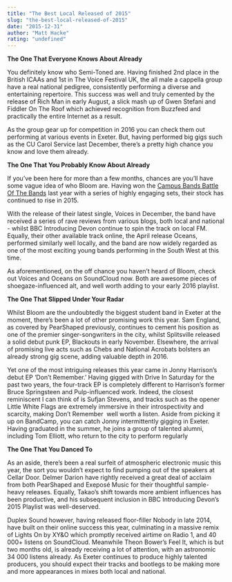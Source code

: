 ```yaml
---
title: "The Best Local Released of 2015"
slug: "the-best-local-released-of-2015"
date: "2015-12-31"
author: "Matt Hacke"
rating: "undefined"
---
```


**The One That Everyone Knows About Already**

You definitely know who Semi-Toned are. Having finished 2nd place in the British ICAAs and 1st in The Voice Festival UK, the all male a cappella group have a real national pedigree, consistently performing a diverse and entertaining repertoire. This success was well and truly cemented by the release of Rich Man in early August, a slick mash up of Gwen Stefani and Fiddler On The Roof which achieved recognition from Buzzfeed and practically the entire Internet as a result.

As the group gear up for competition in 2016 you can check them out performing at various events in Exeter. But, having performed big gigs such as the CU Carol Service last December, there’s a pretty high chance you know and love them already.

**The One That You Probably Know About Already**

If you’ve been here for more than a few months, chances are you’ll have some vague idea of who Bloom are. Having won the [Campus Bands Battle Of The Bands](http://pearshapedexeter.com/battle-of-the-bands-final/) last year with a series of highly engaging sets, their stock has continued to rise in 2015.

With the release of their latest single, Voices in December, the band have received a series of rave reviews from various blogs, both local and national - whilst BBC Introducing Devon continue to spin the track on local FM. Equally, their other available track online, the April release Oceans, performed similarly well locally, and the band are now widely regarded as one of the most exciting young bands performing in the South West at this time.

As aforementioned, on the off chance you haven’t heard of Bloom, check out Voices and Oceans on SoundCloud now. Both are awesome pieces of shoegaze-influenced alt, and well worth adding to your early 2016 playlist.

**The One That Slipped Under Your Radar**

Whilst Bloom are the undoubtedly the biggest student band in Exeter at the moment, there’s been a lot of other promising work this year. Sam England, as covered by PearShaped previously, continues to cement his position as one of the premier singer-songwriters in the city, whilst Splitsville released a solid debut punk EP, Blackouts in early November. Elsewhere, the arrival of promising live acts such as Chebs and National Acrobats bolsters an already strong gig scene, adding valuable depth in 2016.

Yet one of the most intriguing releases this year came in Jonny Harrison’s debut EP ‘Don’t Remember.’ Having gigged with Drive In Saturday for the past two years, the four-track EP is completely different to Harrison’s former Bruce Springsteen and Pulp-influenced work. Indeed, the closest reminiscent I can think of is Sufjan Stevens, and tracks such as the opener Little White Flags are extremely immersive in their introspectivity and scarcity, making Don’t Remember  well worth a listen. Aside from picking it up on BandCamp, you can catch Jonny intermittently gigging in Exeter. Having graduated in the summer, he joins a group of talented alumni, including Tom Elliott, who return to the city to perform regularly

**The One That You Danced To**

As an aside, there’s been a real surfeit of atmospheric electronic music this year, the sort you wouldn’t expect to find pumping out of the speakers at Cellar Door. Delmer Darion have rightly received a great deal of acclaim from both PearShaped and Exeposé Music for their thoughtful sample-heavy releases. Equally, Takao’s shift towards more ambient influences has been productive, and his subsequent inclusion in BBC Introducing Devon’s 2015 Playlist was well-deserved.

Duplex Sound however, having released floor-filler Nobody in late 2014, have built on their online success this year, culminating in a massive remix of Lights On by XY&O which promptly received airtime on Radio 1, and 40 000+ listens on SoundCloud. Meanwhile Theon Bower’s Feel It, which is but two months old, is already receiving a lot of attention, with an astronomic 34 000 listens already. As Exeter continues to produce highly talented producers, you should expect their tracks and bootlegs to be making more and more appearances in mixes both local and national.
